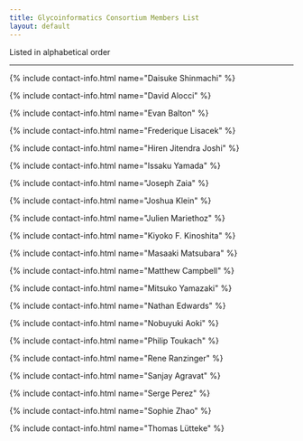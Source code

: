 ```yaml
---
title: Glycoinformatics Consortium Members List
layout: default
---
```

Listed in alphabetical order
************* 
{% include contact-info.html name="Daisuke Shinmachi" %}

{% include contact-info.html name="David Alocci" %}

{% include contact-info.html name="Evan Balton" %}

{% include contact-info.html name="Frederique Lisacek" %}

{% include contact-info.html name="Hiren Jitendra Joshi" %}

{% include contact-info.html name="Issaku Yamada" %}

{% include contact-info.html name="Joseph Zaia" %}

{% include contact-info.html name="Joshua Klein" %}

{% include contact-info.html name="Julien Mariethoz" %}

{% include contact-info.html name="Kiyoko F. Kinoshita" %}

{% include contact-info.html name="Masaaki Matsubara" %}

{% include contact-info.html name="Matthew Campbell" %}

{% include contact-info.html name="Mitsuko Yamazaki" %}

{% include contact-info.html name="Nathan Edwards" %}

{% include contact-info.html name="Nobuyuki Aoki" %}

{% include contact-info.html name="Philip Toukach" %}

{% include contact-info.html name="Rene Ranzinger" %}

{% include contact-info.html name="Sanjay Agravat" %}

{% include contact-info.html name="Serge Perez" %}

{% include contact-info.html name="Sophie Zhao" %}

{% include contact-info.html name="Thomas Lütteke" %}
